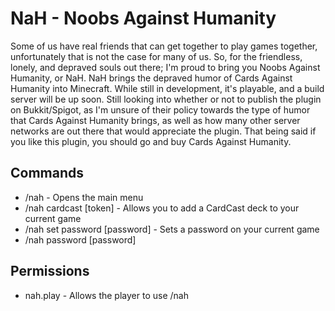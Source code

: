 # NaH - Noobs Against Humanity
Some of us have real friends that can get together to play games together, unfortunately that is not the case for many of us. So, for the friendless, lonely, and depraved souls out there; I'm proud to bring you Noobs Against Humanity, or NaH. NaH brings the depraved humor of Cards Against Humanity into Minecraft. While still in development, it's playable, and a build server will be up soon. Still looking into whether or not to publish the plugin on Bukkit/Spigot, as I'm unsure of their policy towards the type of humor that Cards Against Humanity brings, as well as how many other server networks are out there that would appreciate the plugin. That being said if you like this plugin, you should go and buy Cards Against Humanity.
## Commands
* /nah - Opens the main menu
* /nah cardcast [token] - Allows you to add a CardCast deck to your current game
* /nah set password [password] - Sets a password on your current game
* /nah password [password]

## Permissions
* nah.play - Allows the player to use /nah
